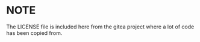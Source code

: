 # NOTE
The LICENSE file is included here from the gitea project where a lot of code has been copied from.
